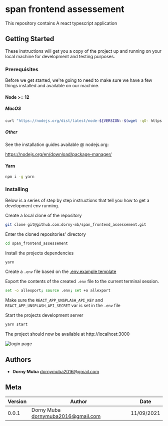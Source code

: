 # span frontend assessement

This repository contains A react typescript application

## Getting Started

These instructions will get you a copy of the project up and running on your local machine for development and testing purposes.

### Prerequisites

Before we get started, we're going to need to make sure we have a few things installed and available on our machine.

#### Node >= 12

##### MacOS

```bash
curl "https://nodejs.org/dist/latest/node-${VERSION:-$(wget -qO- https://nodejs.org/dist/latest/ | sed -nE 's|.*>node-(.*)\.pkg</a>.*|\1|p')}.pkg" > "$HOME/Downloads/node-latest.pkg" && sudo installer -store -pkg "$HOME/Downloads/node-latest.pkg" -target "/"
```

##### Other

See the installation guides available @ nodejs.org:

https://nodejs.org/en/download/package-manager/

#### Yarn

```bash
npm i -g yarn
```

### Installing

Below is a series of step by step instructions that tell you how to get a development env running.

Create a local clone of the repository

```bash
git clone git@github.com:dorny-mb/span_frontend_assessement.git
```

Enter the cloned repositories' directory

```bash
cd span_frontend_assessement
```

Install the projects dependencies

```bash
yarn
```

Create a `.env` file based on the [.env.example template](.env.example)

Export the contents of the created `.env` file to the current terminal session.

```bash
set -o allexport; source .env; set +o allexport
```

Make sure the `REACT_APP_UNSPLASH_API_KEY` and `REACT_APP_UNSPLASH_API_SECRET` var is set in the `.env` file

Start the projects development server

```bash
yarn start
```

The project should now be available at http://localhost:3000

![login page](https://dorny-s-files.s3.amazonaws.com/Screenshot+2021-09-28+at+13.51.27.png)

## Authors

- **Dorny Muba** <dornymuba2016@gmail.com>

## Meta

| Version | Author                               | Date       |
| ------- | ------------------------------------ | ---------- |
| 0.0.1   | Dorny Muba <dornymuba2016@gmail.com> | 11/09/2021 |
